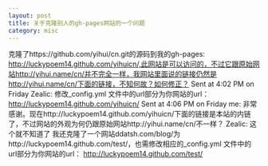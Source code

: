 ```yaml
---
layout: post
title: 关于克隆别人的gh-pages网站的一个问题
category: misc
---
```

克隆了https://github.com/yihui/cn.git的源码到我的gh-pages: http://luckypoem14.github.com/yihuicn/,此网站是可以访问的，不过它跟原始网站http://yihui.name/cn/并不完全一样，我网站里面说的链接仍然是http://yihui.name/cn/下面的链接，不知何故？如何修正？
 Sent at 4:02 PM on Friday
 Zealic:  修改_config.yml 文件中的url部分为你网站的url： http://luckypoem14.github.com/yihuicn/
 Sent at 4:06 PM on Friday
 me:  非常感谢。现在http://luckypoem14.github.com/yihuicn/下面的链接是本站的内链了，不过网站的外观为何仍跟原始网站http://yihui.name/cn/不一样？
 Zealic:  这个就不知道了
 我还克隆了一个网站ddatsh.com/blog/为http://luckypoem14.github.com/test/，也需修改相应的_config.yml 文件中的url部分为你网站的url：
http://luckypoem14.github.com/test/
